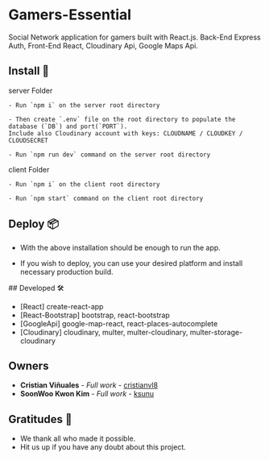 # Gamers-Essential

Social Network application for gamers built with React.js.
Back-End Express Auth, Front-End React, Cloudinary Api, Google Maps Api.


## Install 🔧

server Folder
```
- Run `npm i` on the server root directory

- Then create `.env` file on the root directory to populate the database (`DB`) and port(`PORT`). 
Include also Cloudinary account with keys: CLOUDNAME / CLOUDKEY / CLOUDSECRET

- Run `npm run dev` command on the server root directory
```

client Folder
```
- Run `npm i` on the client root directory

- Run `npm start` command on the client root directory
```


## Deploy 📦

* With the above installation should be enough to run the app.

* If you wish to deploy, you can use your desired platform and install necessary production build.


## Developed 🛠️

* [React] create-react-app
* [React-Bootstrap] bootstrap, react-bootstrap
* [GoogleApi] google-map-react, react-places-autocomplete
* [Cloudinary] cloudinary, multer, multer-cloudinary, multer-storage-cloudinary


## Owners

* **Cristian Viñuales** - *Full work* - [cristianvl8](https://github.com/cristianvl8)
* **SoonWoo Kwon Kim** - *Full work* - [ksunu](https://github.com/ksunu)


## Gratitudes 🎁

* We thank all who made it possible.
* Hit us up if you have any doubt about this project.